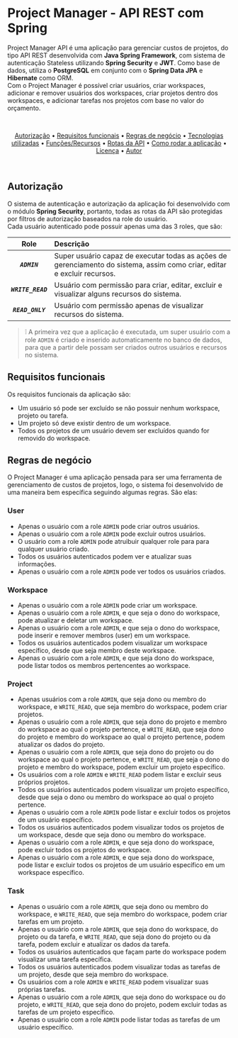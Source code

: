 # Project Manager - API REST com Spring

Project Manager API é uma aplicação para gerenciar custos de projetos, do tipo API REST desenvolvida com **Java Spring 
Framework**, com sistema de autenticação Stateless utilizando **Spring Security** e **JWT**. 
Como 
base de dados, 
utiliza o **PostgreSQL** em conjunto com o **Spring Data JPA** e **Hibernate** como ORM. <br />
Com o Project Manager é possível criar usuários, criar workspaces, adicionar e remover usuários dos workspaces, 
criar projetos dentro dos workspaces, e adicionar tarefas nos projetos com base no valor do orçamento.

<br />

<p align="center">
    <a href="#auth">Autorização</a> •
    <a href="#requirements">Requisitos funcionais</a> •
    <a href="#business">Regras de negócio</a> •
    <a href="#tech">Tecnologias utilizadas</a> •
    <a href="#resources">Funções/Recursos</a> •
    <a href="#endpoints">Rotas da API</a> •
    <a href="#run">Como rodar a aplicação</a> •
    <a href="#license">Licença</a> •
    <a href="#author">Autor</a>
</p>

<br />

<h2 id="auth">Autorização</h2>

O sistema de autenticação e autorização da aplicação foi desenvolvido com o módulo **Spring Security**, portanto, 
todas as rotas da API são protegidas por filtros de autorização baseados na role do usuário. <br />
Cada usuário autenticado pode possuir apenas uma das 3 roles, que são:

|        Role         | Descrição                                                                                                                |
|:-------------------:|:-------------------------------------------------------------------------------------------------------------------------|
|    **_`ADMIN`_**    | Super usuário capaz de executar todas as ações de gerenciamento do sistema, assim como criar, editar e excluir recursos. |
| **_`WRITE_READ`_**  | Usuário com permissão para criar, editar, excluir e visualizar alguns recursos do sistema.                               |
|  **_`READ_ONLY`_**  | Usuário com permissão apenas de visualizar recursos do sistema.                                                          |

> ❕ A primeira vez que a aplicação é executada, um super usuário com a role `ADMIN` é criado e inserido 
automaticamente no banco de dados, para que a partir dele possam ser criados outros usuários e recursos no sistema.

<h2 id="requirements">Requisitos funcionais</h2>

Os requisitos funcionais da aplicação são:

- Um usuário só pode ser excluído se não possuir nenhum workspace, projeto ou tarefa.
- Um projeto só deve existir dentro de um workspace.
- Todos os projetos de um usuário devem ser excluídos quando for removido do workspace.

<h2 id="business">Regras de negócio</h2>

O Project Manager é uma aplicação pensada para ser uma ferramenta de gerenciamento de custos de projetos, logo, o 
sistema foi desenvolvido de uma maneira bem específica seguindo algumas regras. São elas:

### User

- Apenas o usuário com a role `ADMIN` pode criar outros usuários.
- Apenas o usuário com a role `ADMIN` pode excluir outros usuários.
- O usuário com a role `ADMIN` pode atruibuir qualquer role para para qualquer usuário criado.
- Todos os usuários autenticados podem ver e atualizar suas informações.
- Apenas o usuário com a role `ADMIN` pode ver todos os usuários criados.

### Workspace

- Apenas o usuário com a role `ADMIN` pode criar um workspace.
- Apenas o usuário com a role `ADMIN`, e que seja o dono do workspace, pode atualizar e deletar um workspace.
- Apenas o usuário com a role `ADMIN`, e que seja o dono do workspace, pode inserir e remover membros (user) em um 
  workspace.
- Todos os usuários autenticados podem visualizar um workspace específico, desde que seja membro deste workspace.
- Apenas o usuário com a role `ADMIN`, e que seja dono do workspace, pode listar todos os membros pertencentes ao 
  workspace.

### Project

- Apenas usuários com a role `ADMIN`, que seja dono ou membro do workspace, e `WRITE_READ`, que seja membro do 
  workspace, podem criar projetos.
- Apenas o usuário com a role `ADMIN`, que seja dono do projeto e membro do workspace ao qual o projeto pertence, e 
  `WRITE_READ`, que seja dono do projeto e membro do workspace ao qual o projeto pertence, podem atualizar os dados do projeto.
- Apenas o usuário com a role `ADMIN`, que seja dono do projeto ou do workspace ao qual o projeto pertence, e 
  `WRITE_READ`, que seja o dono do projeto e membro do workspace, podem excluir um projeto específico.
- Os usuários com a role `ADMIN` e `WRITE_READ` podem listar e excluir seus próprios projetos.
- Todos os usuários autenticados podem visualizar um projeto específico, desde que seja o dono ou membro do 
  workspace ao qual o projeto pertence.
- Apenas o usuário com a role `ADMIN` pode listar e excluir todos os projetos de um usuário específico.
- Todos os usuários autenticados podem visualizar todos os projetos de um workspace, desde que seja dono ou membro do 
  workspace.
- Apenas o usuário com a role `ADMIN`, e que seja dono do workspace, pode excluir todos os projetos do workspace.
- Apenas o usuário com a role `ADMIN`, e que seja dono do workspace, pode listar e excluir todos os projetos de um 
  usuário específico em um workspace específico.

### Task

- Apenas o usuário com a role `ADMIN`, que seja dono ou membro do workspace, e `WRITE_READ`, que seja membro do 
  workspace, podem criar tarefas em um projeto.
- Apenas o usuário com a role `ADMIN`, que seja dono do workspace, do projeto ou da tarefa, e `WRITE_READ`, que seja 
  dono do projeto ou da tarefa, podem excluir e atualizar os dados da tarefa.
- Todos os usuários autenticados que façam parte do workspace podem visualizar uma tarefa específica.
- Todos os usuários autenticados podem visualizar todas as tarefas de um projeto, desde que seja membro do workspace.
- Os usuários com a role `ADMIN` e `WRITE_READ` podem visualizar suas próprias tarefas.
- Apenas o usuário com a role `ADMIN`, que seja dono do workspace ou do projeto, e `WRITE_READ`, que seja dono do 
  projeto, podem excluir todas as tarefas de um projeto específico.
- Apenas o usuário com a role `ADMIN` pode listar todas as tarefas de um usuário específico.